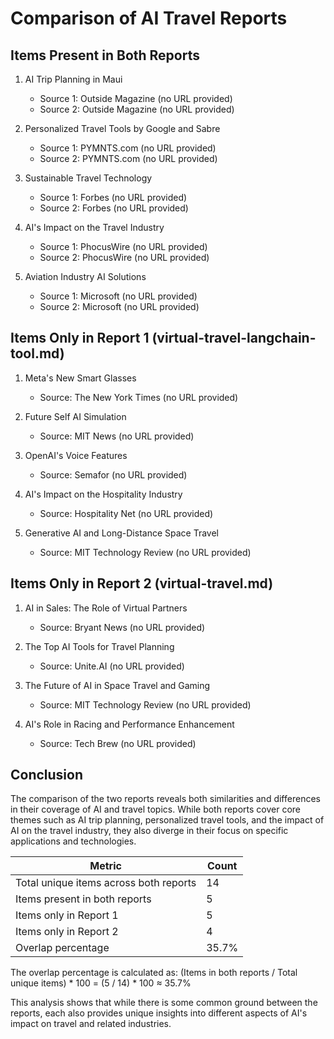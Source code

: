 # Comparison of AI Travel Reports

## Items Present in Both Reports

1. AI Trip Planning in Maui
   - Source 1: Outside Magazine (no URL provided)
   - Source 2: Outside Magazine (no URL provided)

2. Personalized Travel Tools by Google and Sabre
   - Source 1: PYMNTS.com (no URL provided)
   - Source 2: PYMNTS.com (no URL provided)

3. Sustainable Travel Technology
   - Source 1: Forbes (no URL provided)
   - Source 2: Forbes (no URL provided)

4. AI's Impact on the Travel Industry
   - Source 1: PhocusWire (no URL provided)
   - Source 2: PhocusWire (no URL provided)

5. Aviation Industry AI Solutions
   - Source 1: Microsoft (no URL provided)
   - Source 2: Microsoft (no URL provided)

## Items Only in Report 1 (virtual-travel-langchain-tool.md)

1. Meta's New Smart Glasses
   - Source: The New York Times (no URL provided)

2. Future Self AI Simulation
   - Source: MIT News (no URL provided)

3. OpenAI's Voice Features
   - Source: Semafor (no URL provided)

4. AI's Impact on the Hospitality Industry
   - Source: Hospitality Net (no URL provided)

5. Generative AI and Long-Distance Space Travel
   - Source: MIT Technology Review (no URL provided)

## Items Only in Report 2 (virtual-travel.md)

1. AI in Sales: The Role of Virtual Partners
   - Source: Bryant News (no URL provided)

2. The Top AI Tools for Travel Planning
   - Source: Unite.AI (no URL provided)

3. The Future of AI in Space Travel and Gaming
   - Source: MIT Technology Review (no URL provided)

4. AI's Role in Racing and Performance Enhancement
   - Source: Tech Brew (no URL provided)

## Conclusion

The comparison of the two reports reveals both similarities and differences in their coverage of AI and travel topics. While both reports cover core themes such as AI trip planning, personalized travel tools, and the impact of AI on the travel industry, they also diverge in their focus on specific applications and technologies.

| Metric | Count |
|--------|-------|
| Total unique items across both reports | 14 |
| Items present in both reports | 5 |
| Items only in Report 1 | 5 |
| Items only in Report 2 | 4 |
| Overlap percentage | 35.7% |

The overlap percentage is calculated as: (Items in both reports / Total unique items) * 100 = (5 / 14) * 100 ≈ 35.7%

This analysis shows that while there is some common ground between the reports, each also provides unique insights into different aspects of AI's impact on travel and related industries.
